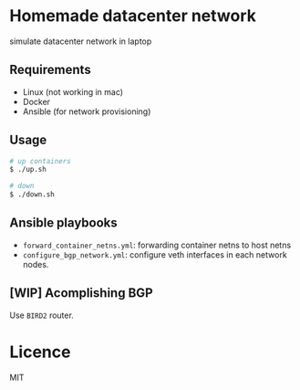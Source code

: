 # Homemade datacenter network

simulate datacenter network in laptop

## Requirements

- Linux (not working in mac)
- Docker
- Ansible (for network provisioning)

## Usage

``` sh
# up containers
$ ./up.sh

# down
$ ./down.sh
```

## Ansible playbooks

- `forward_container_netns.yml`: forwarding container netns to host netns
- `configure_bgp_network.yml`: configure veth interfaces in each network nodes.

## [WIP] Acomplishing BGP

Use `BIRD2` router.

# Licence

MIT
